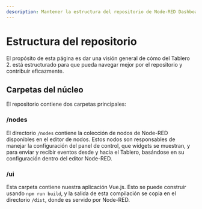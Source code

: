 ```yaml
---
description: Mantener la estructura del repositorio de Node-RED Dashboard 2.0 para una mejor gestión de código y contribución.
---
```


# Estructura del repositorio

El propósito de esta página es dar una visión general de cómo del Tablero 2. está estructurado para que pueda navegar mejor por el repositorio y contribuir eficazmente.

## Carpetas del núcleo

El repositorio contiene dos carpetas principales:

### /nodes

El directorio `/nodes` contiene la colección de nodos de Node-RED disponibles en el editor de nodos. Estos nodos son responsables de manejar la configuración del panel de control, que widgets se muestran, y para enviar y recibir eventos desde y hacia el Tablero, basándose en su configuración dentro del editor Node-RED.

### /ui

Esta carpeta contiene nuestra aplicación Vue.js. Esto se puede construir usando `npm run build`, y la salida de esta compilación se copia en el directorio `/dist`, donde es servido por Node-RED.

